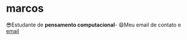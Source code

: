 # marcos
:sunglasses:Estudante de **pensamento computacional**- 
:smile:Meu email de contato e [email](marcos.calizotti@escola.pr.gov.br)
